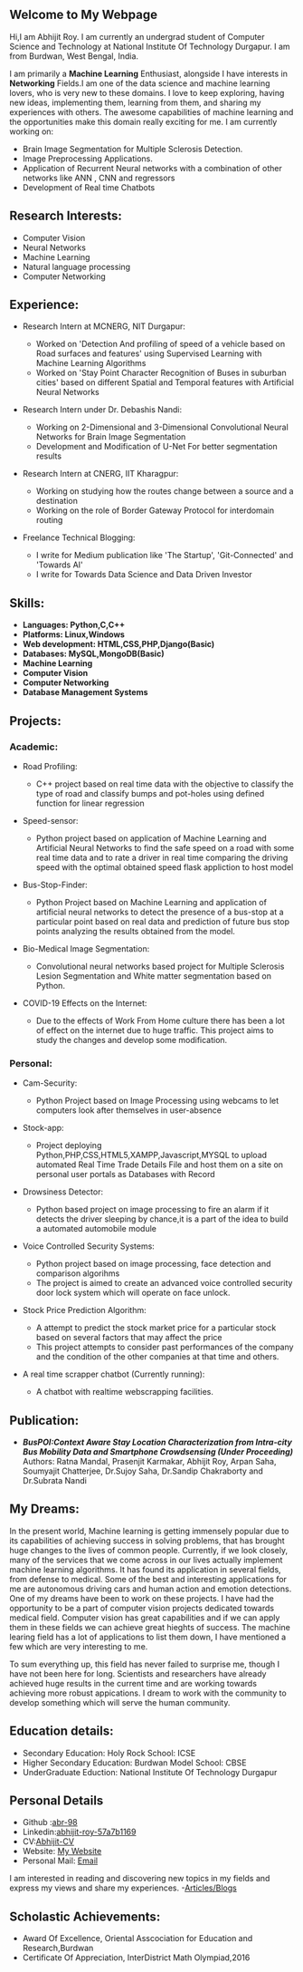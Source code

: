 ## Welcome to My Webpage

Hi,I am Abhijit Roy. I am currently an undergrad student of Computer Science and Technology at National Institute Of Technology Durgapur. I am from Burdwan, West Bengal, India.

I am primarily a **Machine Learning** Enthusiast, alongside I have interests in **Networking** Fields.I am one of the data science and machine learning lovers, who is very new to these domains. I love to keep exploring, having new ideas, implementing them, learning from them, and sharing my experiences with others. The awesome capabilities of machine learning and the opportunities make this domain really exciting for me. I am currently working on:

- Brain Image Segmentation for Multiple Sclerosis Detection.
- Image Preprocessing Applications.
- Application of Recurrent Neural networks with a combination of other networks like ANN , CNN and regressors
- Development of Real time Chatbots 

## Research Interests:

- Computer Vision
- Neural Networks
- Machine Learning
- Natural language processing
- Computer Networking

## Experience:

- Research Intern at MCNERG, NIT Durgapur:
  - Worked on 'Detection And profiling of speed of a vehicle based on Road surfaces and features' using Supervised Learning with Machine Learning Algorithms
  - Worked on 'Stay Point Character Recognition of Buses in suburban cities' based on different Spatial and Temporal features with Artificial Neural Networks
  
- Research Intern under Dr. Debashis Nandi:
  - Working on 2-Dimensional and 3-Dimensional Convolutional Neural Networks for Brain Image Segmentation
  - Development and Modification of U-Net For better segmentation results

- Research Intern at CNERG, IIT Kharagpur:
  - Working on studying how the routes change between a source and a destination
  - Working on the role of Border Gateway Protocol for interdomain routing

- Freelance Technical Blogging:
  - I write for Medium publication like 'The Startup', 'Git-Connected' and 'Towards AI'
  - I write for Towards Data Science and Data Driven Investor

## Skills:
- **Languages: Python,C,C++**
- **Platforms: Linux,Windows**
- **Web development: HTML,CSS,PHP,Django(Basic)**
- **Databases: MySQL,MongoDB(Basic)**
- **Machine Learning**
- **Computer Vision**
- **Computer Networking**
- **Database Management Systems**

## Projects:

### Academic:

- Road Profiling:
  -  C++ project based on real time data with the objective to classify the type of road and classify bumps and pot-holes using defined function for linear regression 

- Speed-sensor:
  - Python project based on application of Machine Learning and Artificial Neural Networks to find the safe speed on a road with some real time data and to rate a driver in real time comparing the driving speed with the optimal obtained speed flask appliction to host model
 
- Bus-Stop-Finder:
  - Python Project based on Machine Learning and application of artificial neural networks to detect the presence of a bus-stop at a particular point based on real data and prediction of future bus stop points analyzing the results obtained from the model.

- Bio-Medical Image Segmentation:
  - Convolutional neural networks based project for Multiple Sclerosis Lesion Segmentation and White matter segmentation based on Python.

- COVID-19 Effects on the Internet:
  - Due to the effects of Work From Home culture there has been a lot of effect on the internet due to huge traffic. This project aims to study the changes and develop some modification.

### Personal:

- Cam-Security:
  - Python Project based on Image Processing using webcams to let computers look after themselves in user-absence

- Stock-app:
  - Project deploying Python,PHP,CSS,HTML5,XAMPP,Javascript,MYSQL to upload automated Real Time Trade Details File and host them on a site on personal user portals as Databases with Record
 
- Drowsiness Detector:
  - Python based project on image processing to fire an alarm if it detects the driver sleeping by chance,it is a part of the idea to build a automated automobile module
 
- Voice Controlled Security Systems:
  - Python project based on image processing, face detection and comparison algorihms 
  - The project is aimed to create an advanced voice controlled security door lock system which will operate on face unlock.

- Stock Price Prediction Algorithm:
  - A attempt to predict the stock market price for a particular stock based on several factors that may affect the price
  - This project attempts to consider past performances of the company and the condition of the other companies at that time and others.

- A real time scrapper chatbot (Currently running):
  - A chatbot with realtime webscrapping facilities.
 
  

## Publication:

- ***BusPOI:Context Aware Stay Location Characterization from Intra-city Bus Mobility Data and Smartphone Crowdsensing (Under Proceeding)***
 Authors: Ratna Mandal, Prasenjit Karmakar, Abhijit Roy, Arpan Saha, Soumyajit Chatterjee, Dr.Sujoy Saha, Dr.Sandip Chakraborty and Dr.Subrata Nandi


## My Dreams:

In the present world, Machine learning is getting immensely popular due to its capabilities of achieving success in solving problems, that has brought huge changes to the lives of common people. Currently, if we look closely, many of the services that we come across in our lives actually implement machine learning algorithms. It has found its application in several fields, from defense to medical. Some of the best and interesting applications for me are autonomous driving cars and human action and emotion detections. One of my dreams have been to work on these projects. I have had the opportunity to be a part of computer vision projects dedicated towards medical field. Computer vision  has great capabilities and if we can apply them in these fields we can achieve great hieghts of success. The machine learing field has a lot of applications to list them down, I have mentioned a few which are very interesting to me.

To sum everything up, this field has never failed to surprise me, though I have not been here for long. Scientists and researchers have already achieved huge results in the current time and are working towards achieving more robust appications. I dream to work with the community to develop something which will serve the human community. 

## Education details:

- Secondary Education: Holy Rock School: ICSE
- Higher Secondary Education: Burdwan Model School: CBSE
- UnderGraduate Eduction: National Institute Of Technology Durgapur

## Personal Details

- Github :[abr-98](https://github.com/abr-98)
- Linkedin:[abhijit-roy-57a7b1169](https://www.linkedin.com/in/abhijit-roy-57a7b1169/)
- CV:[Abhijit-CV](https://www.slideshare.net/secret/fbfT2egIanyijW)
- Website: [My Website](https://abr-98.github.io/Abhijit-Roy/)
- Personal Mail: [Email](https://mail.google.com/mail/u/0/?view=cm&fs=1&tf=1&source=mailto&to=abhijitroy1998@gmail.com)

I am interested in reading and discovering new topics in my fields and express my views and share my experiences.
-[Articles/Blogs](https://medium.com/@myac.abhijit) 

## Scholastic Achievements:

- Award Of Excellence, Oriental Asscociation for Education and Research,Burdwan
- Certificate Of Appreciation, InterDistrict Math Olympiad,2016

